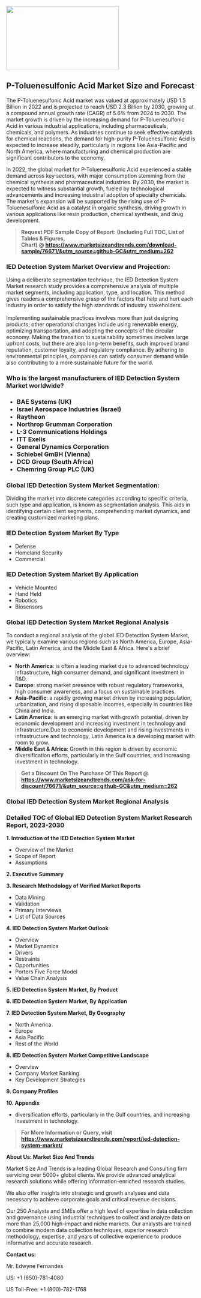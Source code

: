 <p><img class="alignnone size-medium wp-image-20088" src="https://ffe5etoiles.com/wp-content/uploads/2024/12/MST1-300x171.png" alt="" width="300" height="171" /></p><h2>P-Toluenesulfonic Acid Market Size and Forecast</h2><p>The P-Toluenesulfonic Acid market was valued at approximately USD 1.5 Billion in 2022 and is projected to reach USD 2.3 Billion by 2030, growing at a compound annual growth rate (CAGR) of 5.6% from 2024 to 2030. The market growth is driven by the increasing demand for P-Toluenesulfonic Acid in various industrial applications, including pharmaceuticals, chemicals, and polymers. As industries continue to seek effective catalysts for chemical reactions, the demand for high-purity P-Toluenesulfonic Acid is expected to increase steadily, particularly in regions like Asia-Pacific and North America, where manufacturing and chemical production are significant contributors to the economy.</p><p>In 2022, the global market for P-Toluenesulfonic Acid experienced a stable demand across key sectors, with major consumption stemming from the chemical synthesis and pharmaceutical industries. By 2030, the market is expected to witness substantial growth, fueled by technological advancements and increasing industrial adoption of specialty chemicals. The market's expansion will be supported by the rising use of P-Toluenesulfonic Acid as a catalyst in organic synthesis, driving growth in various applications like resin production, chemical synthesis, and drug development.</p></p><blockquote id="" class=""><strong>Request PDF Sample Copy of Report: (Including Full TOC, List of Tables &amp; Figures, Chart)&nbsp;@&nbsp;<strong><a href="https://www.marketsizeandtrends.com/download-sample/76671/&utm_source=github-GC&utm_medium=262" target="_blank">https://www.marketsizeandtrends.com/download-sample/76671/&utm_source=github-GC&utm_medium=262</a></strong></strong></blockquote><h3 id="" class="">IED Detection System Market&nbsp;Overview and Projection:</h3><p id="" class="">Using a deliberate segmentation technique, the IED Detection System Market research study provides a comprehensive analysis of multiple market segments, including application, type, and location. This method gives readers a comprehensive grasp of the factors that help and hurt each industry in order to satisfy the high standards of industry stakeholders. <br /> <br />Implementing sustainable practices involves more than just designing products; other operational changes include using renewable energy, optimizing transportation, and adopting the concepts of the circular economy. Making the transition to sustainability sometimes involves large upfront costs, but there are also long-term benefits, such improved brand reputation, customer loyalty, and regulatory compliance. By adhering to environmental principles, companies can satisfy consumer demand while also contributing to a more sustainable future for the world.</p><h3 id="" class="">Who is the largest manufacturers of&nbsp;IED Detection System Market worldwide?</h3><h3 class=""><p><ul><li>BAE Systems (UK) </li><li> Israel Aerospace Industries (Israel) </li><li> Raytheon </li><li> Northrop Grumman Corporation </li><li> L-3 Communications Holdings </li><li> ITT Exelis </li><li> General Dynamics Corporation </li><li> Schiebel GmBH (Vienna) </li><li> DCD Group (South Africa) </li><li> Chemring Group PLC (UK)</li></ul></p></h3><h3 id="" class="">Global&nbsp;IED Detection System Market Segmentation:</h3><p id="" class="">Dividing the market into discrete categories according to specific criteria, such type and application, is known as segmentation analysis. This aids in identifying certain client segments, comprehending market dynamics, and creating customized marketing plans.</p><h3 id="" class="">IED Detection System Market&nbsp;By Type</h3><p><p><ul><li>Defense </li><li> Homeland Security </li><li> Commercial</p></li></ul></p></p><h3 id="" class="">IED Detection System Market&nbsp;By Application</h3><p class=""><p><ul><li>Vehicle Mounted </li><li> Hand Held </li><li> Robotics </li><li> Biosensors</li></ul></p></p><h3 id="" class="">Global IED Detection System Market Regional Analysis</h3><p id="" class="">To conduct a regional analysis of the global IED Detection System Market, we typically examine various regions such as North America, Europe, Asia-Pacific, Latin America, and the Middle East &amp; Africa. Here's a brief overview:</p><ul><li><strong>North America</strong>: is often a leading market due to advanced technology infrastructure, high consumer demand, and significant investment in R&amp;D.</li><li><strong>Europe</strong>: strong market presence with robust regulatory frameworks, high consumer awareness, and a focus on sustainable practices.</li><li><strong>Asia-Pacific</strong>: a rapidly growing market driven by increasing population, urbanization, and rising disposable incomes, especially in countries like China and India.</li><li><strong>Latin America</strong>: is an emerging market with growth potential, driven by economic development and increasing investment in technology and infrastructure.Due to economic development and rising investments in infrastructure and technology, Latin America is a developing market with room to grow.</li><li><strong>Middle East &amp; Africa</strong>: Growth in this region is driven by economic diversification efforts, particularly in the Gulf countries, and increasing investment in technology.</li></ul><blockquote id="" class=""><strong>Get a Discount On The Purchase Of This Report @ <strong><a href="https://www.marketsizeandtrends.com/ask-for-discount/76671/&utm_source=github-GC&utm_medium=262" target="_blank">https://www.marketsizeandtrends.com/ask-for-discount/76671/&utm_source=github-GC&utm_medium=262</a></strong></strong></blockquote><h3 id="" class="">Global IED Detection System Market Regional Analysis</h3><h3 id="" class="">Detailed TOC of Global IED Detection System Market Research Report, 2023-2030</h3><p id="" class=""><strong>1. Introduction of the IED Detection System Market</strong></p><ul><li>Overview of the Market</li><li>Scope of Report</li><li>Assumptions</li></ul><p id="" class=""><strong>2. Executive Summary</strong></p><p id="" class=""><strong>3. Research Methodology of Verified Market Reports</strong></p><ul><li>Data Mining</li><li>Validation</li><li>Primary Interviews</li><li>List of Data Sources</li></ul><p id="" class=""><strong>4. IED Detection System Market Outlook</strong></p><ul><li>Overview</li><li>Market Dynamics</li><li>Drivers</li><li>Restraints</li><li>Opportunities</li><li>Porters Five Force Model</li><li>Value Chain Analysis</li></ul><p id="" class=""><strong>5. IED Detection System Market, By Product</strong></p><p id="" class=""><strong>6. IED Detection System Market, By Application</strong></p><p id="" class=""><strong>7. IED Detection System Market, By Geography</strong></p><ul><li>North America</li><li>Europe</li><li>Asia Pacific</li><li>Rest of the World</li></ul><p id="" class=""><strong>8. IED Detection System Market Competitive Landscape</strong></p><ul><li>Overview</li><li>Company Market Ranking</li><li>Key Development Strategies</li></ul><p id="" class=""><strong>9. Company Profiles</strong></p><p id="" class=""><strong>10. Appendix</strong></p><ul><li>diversification efforts, particularly in the Gulf countries, and increasing investment in technology.</li></ul><blockquote id="" class=""><strong>For More Information or Query, visit <strong><strong><a href="https://www.marketsizeandtrends.com/report/ied-detection-system-market/" target="_blank">https://www.marketsizeandtrends.com/report/ied-detection-system-market/</a></strong></strong></strong></blockquote><p id="" class=""><strong>About Us: Market Size And Trends</strong></p><p id="" class="">Market Size And Trends is a leading Global Research and Consulting firm servicing over 5000+ global clients. We provide advanced analytical research solutions while offering information-enriched research studies.</p><p id="" class="">We also offer insights into strategic and growth analyses and data necessary to achieve corporate goals and critical revenue decisions.</p><p id="" class="">Our 250 Analysts and SMEs offer a high level of expertise in data collection and governance using industrial techniques to collect and analyze data on more than 25,000 high-impact and niche markets. Our analysts are trained to combine modern data collection techniques, superior research methodology, expertise, and years of collective experience to produce informative and accurate research.</p><p id="" class=""><strong>Contact us:</strong></p><p id="" class="">Mr. Edwyne Fernandes</p><p id="" class="">US: +1 (650)-781-4080</p><p id="" class="">US Toll-Free: +1 (800)-782-1768</p>
